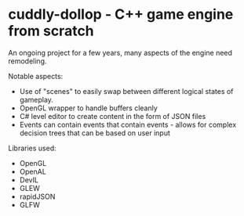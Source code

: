 # cuddly-dollop - C++ game engine from scratch

An ongoing project for a few years, many aspects of the engine need remodeling.

Notable aspects:
- Use of "scenes" to easily swap between different logical states of gameplay.
- OpenGL wrapper to handle buffers cleanly
- C# level editor to create content in the form of JSON files
- Events can contain events that contain events - allows for complex decision trees that can be based on user input

Libraries used:
- OpenGL
- OpenAL
- DevIL
- GLEW
- rapidJSON
- GLFW

